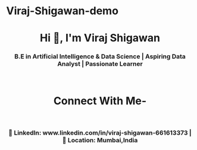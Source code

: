 # Viraj-Shigawan-demo
<h1 align="center">Hi 👋, I'm Viraj Shigawan</h1>
<h3 align="center"> B.E in Artificial Intelligence & Data Science | Aspiring Data Analyst | Passionate Learner</h3><br>
<h1 align="center">Connect With Me-</h1>
<br>
<h3 align="center"> 💼 LinkedIn: www.linkedin.com/in/viraj-shigawan-661613373 | 📍 Location: Mumbai,India </h3>
